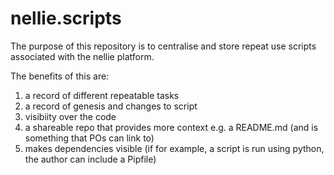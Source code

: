 # nellie.scripts

The purpose of this repository is to centralise and store repeat use scripts associated with the nellie platform.

The benefits of this are:

1. a record of different repeatable tasks
2. a record of genesis and changes to script
3. visibiity over the code
4. a shareable repo that provides more context e.g. a README.md (and is something that POs can link to)
5. makes dependencies visible (if for example, a script is run using python, the author can include a Pipfile)
